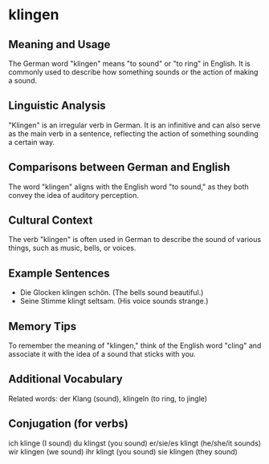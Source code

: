 # klingen
## Meaning and Usage
The German word "klingen" means "to sound" or "to ring" in English. It is commonly used to describe how something sounds or the action of making a sound.

## Linguistic Analysis
"Klingen" is an irregular verb in German. It is an infinitive and can also serve as the main verb in a sentence, reflecting the action of something sounding a certain way.

## Comparisons between German and English
The word "klingen" aligns with the English word "to sound," as they both convey the idea of auditory perception.

## Cultural Context
The verb "klingen" is often used in German to describe the sound of various things, such as music, bells, or voices.

## Example Sentences
- Die Glocken klingen schön. (The bells sound beautiful.)
- Seine Stimme klingt seltsam. (His voice sounds strange.)

## Memory Tips
To remember the meaning of "klingen," think of the English word "cling" and associate it with the idea of a sound that sticks with you.

## Additional Vocabulary
Related words: der Klang (sound), klingeln (to ring, to jingle)
## Conjugation (for verbs)
ich klinge (I sound)
du klingst (you sound)
er/sie/es klingt (he/she/it sounds)
wir klingen (we sound)
ihr klingt (you sound)
sie klingen (they sound)